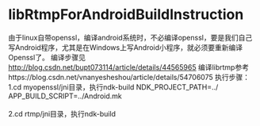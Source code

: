 # libRtmpForAndroidBuildInstruction

由于linux自带openssl，编译android系统时，不必编译openssl，要是我们自己写Android程序，尤其是在Windows上写Android小程序，就必须要重新编译Openssl了。
编译步骤见 http://blog.csdn.net/bupt073114/article/details/44565965
编译librtmp参考https://blog.csdn.net/vnanyesheshou/article/details/54706075
执行步骤：1.cd myopenssl/jni目录，执行ndk-build NDK_PROJECT_PATH=../               APP_BUILD_SCRIPT=../Android.mk<BR/><BR/>
         2.cd rtmp/jni目录，执行ndk-build<BR/><BR/>
